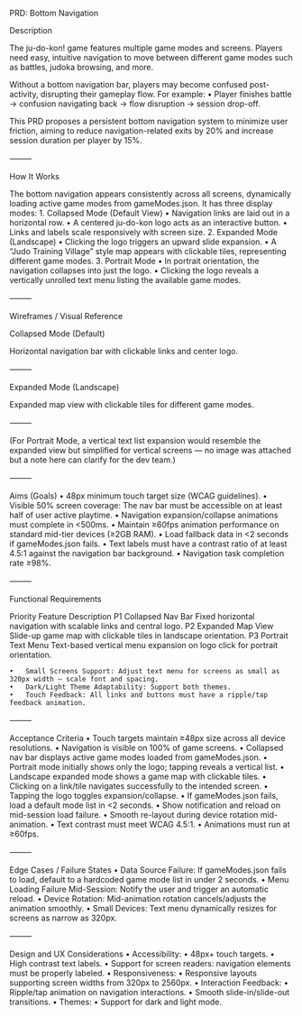 
PRD: Bottom Navigation

Description

The ju-do-kon! game features multiple game modes and screens. Players need easy, intuitive navigation to move between different game modes such as battles, judoka browsing, and more.

Without a bottom navigation bar, players may become confused post-activity, disrupting their gameplay flow. For example:
	•	Player finishes battle → confusion navigating back → flow disruption → session drop-off.

This PRD proposes a persistent bottom navigation system to minimize user friction, aiming to reduce navigation-related exits by 20% and increase session duration per player by 15%.

⸻

How It Works

The bottom navigation appears consistently across all screens, dynamically loading active game modes from gameModes.json. It has three display modes:
	1.	Collapsed Mode (Default View)
	•	Navigation links are laid out in a horizontal row.
	•	A centered ju-do-kon logo acts as an interactive button.
	•	Links and labels scale responsively with screen size.
	2.	Expanded Mode (Landscape)
	•	Clicking the logo triggers an upward slide expansion.
	•	A “Judo Training Village” style map appears with clickable tiles, representing different game modes.
	3.	Portrait Mode
	•	In portrait orientation, the navigation collapses into just the logo.
	•	Clicking the logo reveals a vertically unrolled text menu listing the available game modes.

⸻

Wireframes / Visual Reference

Collapsed Mode (Default)

Horizontal navigation bar with clickable links and center logo.


⸻

Expanded Mode (Landscape)

Expanded map view with clickable tiles for different game modes.


⸻

(For Portrait Mode, a vertical text list expansion would resemble the expanded view but simplified for vertical screens — no image was attached but a note here can clarify for the dev team.)

⸻

Aims (Goals)
	•	48px minimum touch target size (WCAG guidelines).
	•	Visible 50% screen coverage: The nav bar must be accessible on at least half of user active playtime.
	•	Navigation expansion/collapse animations must complete in <500ms.
	•	Maintain ≥60fps animation performance on standard mid-tier devices (≥2GB RAM).
	•	Load fallback data in <2 seconds if gameModes.json fails.
	•	Text labels must have a contrast ratio of at least 4.5:1 against the navigation bar background.
	•	Navigation task completion rate ≥98%.

⸻

Functional Requirements

Priority	Feature	Description
P1	Collapsed Nav Bar	Fixed horizontal navigation with scalable links and central logo.
P2	Expanded Map View	Slide-up game map with clickable tiles in landscape orientation.
P3	Portrait Text Menu	Text-based vertical menu expansion on logo click for portrait orientation.

	•	Small Screens Support: Adjust text menu for screens as small as 320px width — scale font and spacing.
	•	Dark/Light Theme Adaptability: Support both themes.
	•	Touch Feedback: All links and buttons must have a ripple/tap feedback animation.

⸻

Acceptance Criteria
	•	Touch targets maintain ≥48px size across all device resolutions.
	•	Navigation is visible on 100% of game screens.
	•	Collapsed nav bar displays active game modes loaded from gameModes.json.
	•	Portrait mode initially shows only the logo; tapping reveals a vertical list.
	•	Landscape expanded mode shows a game map with clickable tiles.
	•	Clicking on a link/tile navigates successfully to the intended screen.
	•	Tapping the logo toggles expansion/collapse.
	•	If gameModes.json fails, load a default mode list in <2 seconds.
	•	Show notification and reload on mid-session load failure.
	•	Smooth re-layout during device rotation mid-animation.
	•	Text contrast must meet WCAG 4.5:1.
	•	Animations must run at ≥60fps.

⸻

Edge Cases / Failure States
	•	Data Source Failure: If gameModes.json fails to load, default to a hardcoded game mode list in under 2 seconds.
	•	Menu Loading Failure Mid-Session: Notify the user and trigger an automatic reload.
	•	Device Rotation: Mid-animation rotation cancels/adjusts the animation smoothly.
	•	Small Devices: Text menu dynamically resizes for screens as narrow as 320px.

⸻

Design and UX Considerations
	•	Accessibility:
	•	48px+ touch targets.
	•	High contrast text labels.
	•	Support for screen readers: navigation elements must be properly labeled.
	•	Responsiveness:
	•	Responsive layouts supporting screen widths from 320px to 2560px.
	•	Interaction Feedback:
	•	Ripple/tap animation on navigation interactions.
	•	Smooth slide-in/slide-out transitions.
	•	Themes:
	•	Support for dark and light mode.
